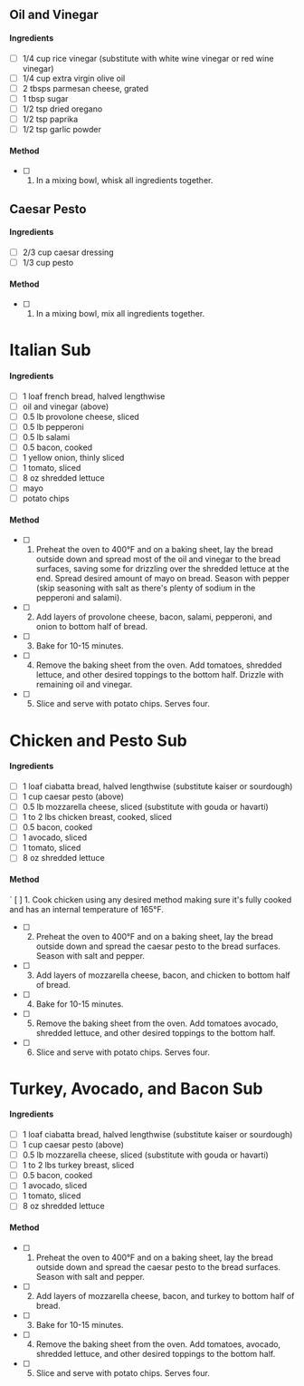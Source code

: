 ## Oil and Vinegar

#### Ingredients

- [ ] 1/4 cup rice vinegar (substitute with white wine vinegar or red wine vinegar)
- [ ] 1/4 cup extra virgin olive oil
- [ ] 2 tbsps parmesan cheese, grated
- [ ] 1 tbsp sugar
- [ ] 1/2 tsp dried oregano
- [ ] 1/2 tsp paprika
- [ ] 1/2 tsp garlic powder

#### Method

- [ ] 1. In a mixing bowl, whisk all ingredients together.

## Caesar Pesto

#### Ingredients

- [ ] 2/3 cup caesar dressing
- [ ] 1/3 cup pesto

#### Method

- [ ] 1. In a mixing bowl, mix all ingredients together.

# Italian Sub

#### Ingredients

- [ ] 1 loaf french bread, halved lengthwise
- [ ] oil and vinegar (above)
- [ ] 0.5 lb provolone cheese, sliced
- [ ] 0.5 lb pepperoni
- [ ] 0.5 lb salami
- [ ] 0.5 bacon, cooked
- [ ] 1 yellow onion, thinly sliced
- [ ] 1 tomato, sliced
- [ ] 8 oz shredded lettuce
- [ ] mayo
- [ ] potato chips

#### Method

- [ ] 1. Preheat the oven to 400°F and on a baking sheet, lay the bread outside down and spread most of the oil and vinegar to the bread surfaces, saving some for drizzling over the shredded lettuce at the end. Spread desired amount of mayo on bread. Season with pepper (skip seasoning with salt as there's plenty of sodium in the pepperoni and salami).
- [ ] 2. Add layers of provolone cheese, bacon, salami, pepperoni, and onion to bottom half of bread.
- [ ] 3. Bake for 10-15 minutes.
- [ ] 4. Remove the baking sheet from the oven. Add tomatoes, shredded lettuce, and other desired toppings to the bottom half. Drizzle with remaining oil and vinegar.
- [ ] 5. Slice and serve with potato chips. Serves four.

# Chicken and Pesto Sub

#### Ingredients

- [ ] 1 loaf ciabatta bread, halved lengthwise (substitute kaiser or sourdough)
- [ ] 1 cup caesar pesto (above)
- [ ] 0.5 lb mozzarella cheese, sliced (substitute with gouda or havarti)
- [ ] 1 to 2 lbs chicken breast, cooked, sliced
- [ ] 0.5 bacon, cooked
- [ ] 1 avocado, sliced
- [ ] 1 tomato, sliced
- [ ] 8 oz shredded lettuce

#### Method

` [ ] 1. Cook chicken using any desired method making sure it's fully cooked and has an internal temperature of 165°F.
- [ ] 2. Preheat the oven to 400°F and on a baking sheet, lay the bread outside down and spread the caesar pesto to the bread surfaces. Season with salt and pepper.
- [ ] 3. Add layers of mozzarella cheese, bacon, and chicken to bottom half of bread.
- [ ] 4. Bake for 10-15 minutes.
- [ ] 5. Remove the baking sheet from the oven. Add tomatoes avocado, shredded lettuce, and other desired toppings to the bottom half.
- [ ] 6. Slice and serve with potato chips. Serves four.

# Turkey, Avocado, and Bacon Sub

#### Ingredients

- [ ] 1 loaf ciabatta bread, halved lengthwise (substitute kaiser or sourdough)
- [ ] 1 cup caesar pesto (above)
- [ ] 0.5 lb mozzarella cheese, sliced (substitute with gouda or havarti)
- [ ] 1 to 2 lbs turkey breast, sliced
- [ ] 0.5 bacon, cooked
- [ ] 1 avocado, sliced
- [ ] 1 tomato, sliced
- [ ] 8 oz shredded lettuce

#### Method

- [ ] 1. Preheat the oven to 400°F and on a baking sheet, lay the bread outside down and spread the caesar pesto to the bread surfaces. Season with salt and pepper.
- [ ] 2. Add layers of mozzarella cheese, bacon, and turkey to bottom half of bread.
- [ ] 3. Bake for 10-15 minutes.
- [ ] 4. Remove the baking sheet from the oven. Add tomatoes, avocado, shredded lettuce, and other desired toppings to the bottom half.
- [ ] 5. Slice and serve with potato chips. Serves four.
